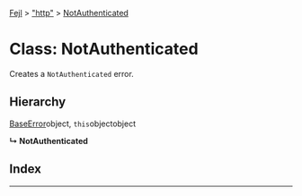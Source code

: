 [Fejl](../README.md) > ["http"](../modules/_http_.md) > [NotAuthenticated](../classes/_http_.notauthenticated.md)



# Class: NotAuthenticated


Creates a `NotAuthenticated` error.

## Hierarchy


 [BaseError](_make_error_class_.baseerror.md)object, `this`objectobject

**↳ NotAuthenticated**







## Index


---
